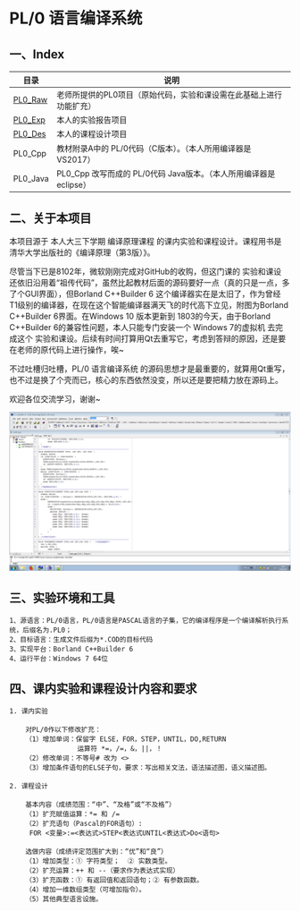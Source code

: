# PL/0 语言编译系统

## 一、Index

| 目录 | 说明 |
| - | - |
| [PL0_Raw](https://github.com/gdut-yy/PL0/tree/master/PL0_Raw) | 老师所提供的PL0项目（原始代码，实验和课设需在此基础上进行功能扩充） |
| [PL0_Exp](https://github.com/gdut-yy/PL0/tree/master/PL0_Exp) | 本人的实验报告项目 |
| [PL0_Des](https://github.com/gdut-yy/PL0/tree/master/PL0_Des) | 本人的课程设计项目 |
| PL0_Cpp | 教材附录A中的 PL/0代码（C版本）。（本人所用编译器是 VS2017） |
| PL0_Java | PL0_Cpp 改写而成的 PL/0代码 Java版本。（本人所用编译器是 eclipse） |

## 二、关于本项目

本项目源于 本人大三下学期 编译原理课程 的课内实验和课程设计。课程用书是 清华大学出版社的《编译原理（第3版）》。

尽管当下已是8102年，微软刚刚完成对GitHub的收购，但这门课的 实验和课设 还依旧沿用着“祖传代码”，虽然比起教材后面的源码要好一点（真的只是一点，多了个GUI界面），但Borland C++Builder 6 这个编译器实在是太旧了，作为曾经 T1级别的编译器，在现在这个智能编译器满天飞的时代高下立见，附图为Borland C++Builder 6界面。在Windows 10 版本更新到 1803的今天，由于Borland C++Builder 6的兼容性问题，本人只能专门安装一个 Windows 7的虚拟机 去完成这个 实验和课设。后续有时间打算用Qt去重写它，考虑到答辩的原因，还是要在老师的原代码上进行操作，唉~

不过吐槽归吐槽，PL/0 语言编译系统 的源码思想才是最重要的，就算用Qt重写，也不过是换了个壳而已，核心的东西依然没变，所以还是要把精力放在源码上。

欢迎各位交流学习，谢谢~

![](cbc.png)

## 三、实验环境和工具

	1、源语言：PL/0语言，PL/0语言是PASCAL语言的子集，它的编译程序是一个编译解析执行系统，后缀名为.PL0；
	2、目标语言：生成文件后缀为*.COD的目标代码 
	3、实现平台：Borland C++Builder 6 
	4、运行平台：Windows 7 64位 

## 四、课内实验和课程设计内容和要求
 
	1. 课内实验

		对PL/0作以下修改扩充：
		（1）增加单词：保留字 ELSE，FOR，STEP，UNTIL，DO,RETURN 
		             运算符 *=，/=，&，||，！  
		（2）修改单词：不等号# 改为 <>
		（3）增加条件语句的ELSE子句，要求：写出相关文法，语法描述图，语义描述图。
	 
	2. 课程设计

		基本内容（成绩范围：“中”、“及格”或“不及格”）
		（1）扩充赋值运算：*= 和 /=
		（2）扩充语句（Pascal的FOR语句）:
		 FOR <变量>:=<表达式>STEP<表达式UNTIL<表达式>Do<语句>
	 
		选做内容（成绩评定范围扩大到：“优”和“良”）
		（1）增加类型：① 字符类型；  ② 实数类型。
		（2）扩充运算：++ 和 --（要求作为表达式实现） 
		（3）扩充函数：① 有返回值和返回语句；② 有参数函数。   
		（4）增加一维数组类型（可增加指令）。   
		（5）其他典型语言设施。         
